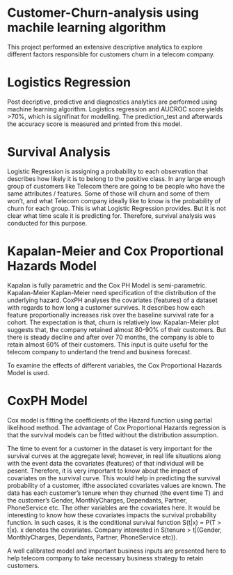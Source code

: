 # Customer-Churn-analysis using machile learning algorithm

This project performed an extensive descriptive analytics to explore different factors responsible for customers churn in a telecom company.

# Logistics Regression

Post decriptive, predictive and diagnostics analytics are performed using machine learning algorithm. Logistics regression and AUCROC score yields >70%, which is signifinat for modelling. The prediction_test and afterwards the accuracy score is measured and printed from this model.

# Survival Analysis

Logistic Regression is assigning a probability to each observation that describes how likely it is to belong to the positive class.
In any large enough group of customers like Telecom there are going to be people who have the same attributes / features. Some of those will churn and some of them won’t, and what Telecom company ideally like to know is the probability of churn for each group. This is what Logistic Regression provides. But it is not clear what time scale it is predicting for. Therefore, survival analysis was conducted for this purpose.

# Kapalan-Meier and Cox Proportional Hazards Model

Kapalan is fully parametric and the Cox PH Model is semi-parametric. Kapalan-Meier Kaplan-Meier need specification of the distribution of 
the underlying hazard. CoxPH analyses the covariates (features) of a dataset with regards to how long a customer survives. 
It describes how each feature proportionally increases risk over the baseline survival rate for a cohort. 
The expectation is that, churn is relatively low. Kapalan-Meier plot suggests that, the company retained almost 80-90% of their customers. 
But there is steady decline and after over 70 months, the company is able to retain almost 60% of their customers. 
This input is quite useful for the telecom company to undertand the trend and business forecast.

To examine the effects of different variables, the Cox Proportional Hazards Model is used.

# CoxPH Model

Cox model is fitting the coefficients of the Hazard function using partial likelihood method. 
The advantage of Cox Proportional Hazards regression is that the survival models can be fitted without the distribution assumption.

The time to event for a customer in the dataset is very important for the survival curves at the aggregate level; 
however, in real life situations along with the event data the covariates (features) of that individual will be pesent. Therefore, it is very important to know about the impact of covariates on the survival curve. This would help in predicting the survival probability of a customer, ifthe associated covariates values are known.
The data has each customer’s tenure when they churned (the event time T) and the customer’s Gender, MonthlyCharges, Dependants, Partner, 
PhoneService etc. The other variables are the covariates here. It would be interesting to know how these covariates impacts the 
survival probability function.
In such cases, it is the conditional survival function S(t|x) = P(T > t|x). 
x denotes the covariates. 
Company interested in S(tenure > t|(Gender, MonthlyCharges, Dependants, Partner, PhoneService etc)).

A well calibrated model and important business inputs are presented here to help telecom company to take necessary business strategy to retain customers.
